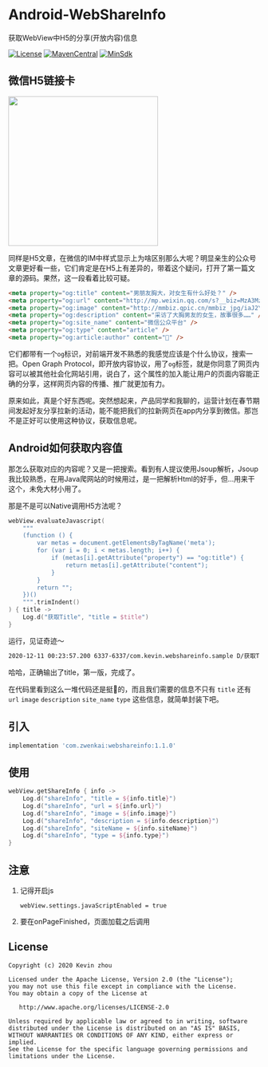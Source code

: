 # Android-WebShareInfo
获取WebView中H5的分享(开放内容)信息

[![License](https://img.shields.io/badge/License%20-Apache%202-337ab7.svg?style=flat-square)](https://www.apache.org/licenses/LICENSE-2.0)
[![MavenCentral](https://img.shields.io/badge/%20MavenCentral%20-1.1.0-5bc0de.svg?style=flat-square)](https://repo1.maven.org/maven2/com/zwenkai/delegationadapter)
[![MinSdk](https://img.shields.io/badge/%20MinSdk%20-%2014%2B%20-f0ad4e.svg?style=flat-square)](https://android-arsenal.com/api?level=14)


## 微信H5链接卡

<img src="https://raw.githubusercontent.com/xuehuayous/Android-WebShareInfo/master/app/pic/1607677503515.jpg" width="300" />

同样是H5文章，在微信的IM中样式显示上为啥区别那么大呢？明显亲生的公众号文章更好看一些，它们肯定是在H5上有差异的，带着这个疑问，打开了第一篇文章的源码。果然，这一段看着比较可疑。

```html
<meta property="og:title" content="男朋友胸大，对女生有什么好处？" />
<meta property="og:url" content="http://mp.weixin.qq.com/s?__biz=MzA3MzUzOTg1Nw==&amp;mid=2653781537&amp;idx=2&amp;sn=20c72d6caf2a200b1206a216fcc8859b&amp;chksm=84d4565fb3a3df494bb0357e05ba8c776882fbb3f0d220a27ff679347fd94ad3b55ebf459922#rd" />
<meta property="og:image" content="http://mmbiz.qpic.cn/mmbiz_jpg/iaJ2Y8kZ6cicVUDRLic6QxVnXweRJ9YqTjarF9icqBkpkUSicibXEIOGfWia1RJOWuqoIv7RP6Sava287KnAaqFAibnb3Q/0?wx_fmt=jpeg" />
<meta property="og:description" content="采访了大胸男友的女生，故事很多……" />
<meta property="og:site_name" content="微信公众平台" />
<meta property="og:type" content="article" />
<meta property="og:article:author" content="🐻" />
```

它们都带有一个`og`标识，对前端开发不熟悉的我感觉应该是个什么协议，搜索一把。Open Graph Protocol，即开放内容协议，用了`og`标签，就是你同意了网页内容可以被其他社会化网站引用，说白了，这个属性的加入能让用户的页面内容能正确的分享，这样网页内容的传播、推广就更加有力。

原来如此，真是个好东西呢。突然想起来，产品同学和我聊的，运营计划在春节期间发起好友分享拉新的活动，能不能把我们的拉新网页在app内分享到微信。那岂不是正好可以使用这种协议，获取信息呢。

## Android如何获取内容值

那怎么获取对应的内容呢？又是一把搜索。看到有人提议使用Jsoup解析，Jsoup我比较熟悉，在用Java爬网站的时候用过，是一把解析Html的好手，但...用来干这个，未免大材小用了。

那是不是可以Native调用H5方法呢？

```kotlin
webView.evaluateJavascript(
    """
    (function () {
        var metas = document.getElementsByTagName('meta');
        for (var i = 0; i < metas.length; i++) {
            if (metas[i].getAttribute("property") == "og:title") {
                return metas[i].getAttribute("content");
            }
        }
        return "";
    })()
    """.trimIndent()
) { title ->
    Log.d("获取Title", "title = $title")
}
```

运行，见证奇迹～

```bash
2020-12-11 00:23:57.200 6337-6337/com.kevin.webshareinfo.sample D/获取Title: title = "男朋友胸大，对女生有什么好处？"
```

哈哈，正确输出了title，第一版，完成了。

在代码里看到这么一堆代码还是挺🤮的，而且我们需要的信息不只有 `title` 还有 `url` `image` `description` `site_name` `type` 这些信息，就简单封装下吧。

## 引入

```groovy
implementation 'com.zwenkai:webshareinfo:1.1.0'
```

## 使用

```kotlin
webView.getShareInfo { info ->
    Log.d("shareInfo", "title = ${info.title}")
    Log.d("shareInfo", "url = ${info.url}")
    Log.d("shareInfo", "image = ${info.image}")
    Log.d("shareInfo", "description = ${info.description}")
    Log.d("shareInfo", "siteName = ${info.siteName}")
    Log.d("shareInfo", "type = ${info.type}")
}
```

## 注意

1. 记得开启js

    ```
    webView.settings.javaScriptEnabled = true
    ```
2. 要在onPageFinished，页面加载之后调用

## License

```text
Copyright (c) 2020 Kevin zhou

Licensed under the Apache License, Version 2.0 (the "License");
you may not use this file except in compliance with the License.
You may obtain a copy of the License at

   http://www.apache.org/licenses/LICENSE-2.0

Unless required by applicable law or agreed to in writing, software
distributed under the License is distributed on an "AS IS" BASIS,
WITHOUT WARRANTIES OR CONDITIONS OF ANY KIND, either express or implied.
See the License for the specific language governing permissions and
limitations under the License.
```
